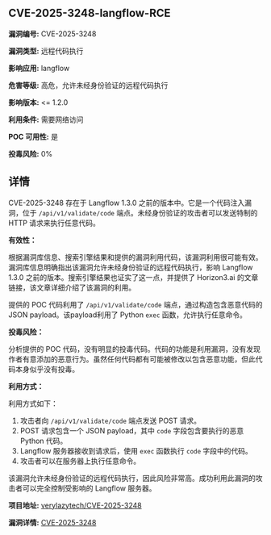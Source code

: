 ## CVE-2025-3248-langflow-RCE

**漏洞编号:** CVE-2025-3248

**漏洞类型:** 远程代码执行

**影响应用:** langflow

**危害等级:** 高危，允许未经身份验证的远程代码执行

**影响版本:** <= 1.2.0

**利用条件:** 需要网络访问

**POC 可用性:** 是

**投毒风险:** 0%

## 详情

CVE-2025-3248 存在于 Langflow 1.3.0 之前的版本中。它是一个代码注入漏洞，位于 `/api/v1/validate/code` 端点。未经身份验证的攻击者可以发送特制的 HTTP 请求来执行任意代码。

**有效性：**

根据漏洞库信息、搜索引擎结果和提供的漏洞利用代码，该漏洞利用很可能有效。漏洞库信息明确指出该漏洞允许未经身份验证的远程代码执行，影响 Langflow 1.3.0 之前的版本。搜索引擎结果也证实了这一点，并提供了 Horizon3.ai 的文章链接，该文章详细介绍了该漏洞的利用。

提供的 POC 代码利用了 `/api/v1/validate/code` 端点，通过构造包含恶意代码的 JSON payload。该payload利用了 Python `exec` 函数，允许执行任意命令。

**投毒风险：**

分析提供的 POC 代码，没有明显的投毒代码。代码的功能是利用漏洞，没有发现作者有意添加的恶意行为。虽然任何代码都有可能被修改以包含恶意功能，但此代码本身似乎没有投毒。

**利用方式：**

利用方式如下：

1.  攻击者向 `/api/v1/validate/code` 端点发送 POST 请求。
2.  POST 请求包含一个 JSON payload，其中 `code` 字段包含要执行的恶意 Python 代码。
3.  Langflow 服务器接收到请求后，使用 `exec` 函数执行 `code` 字段中的代码。
4.  攻击者可以在服务器上执行任意命令。

该漏洞允许未经身份验证的远程代码执行，因此风险非常高。成功利用此漏洞的攻击者可以完全控制受影响的 Langflow 服务器。

**项目地址:** [verylazytech/CVE-2025-3248](https://github.com/verylazytech/CVE-2025-3248)

**漏洞详情:** [CVE-2025-3248](https://nvd.nist.gov/vuln/detail/CVE-2025-3248)